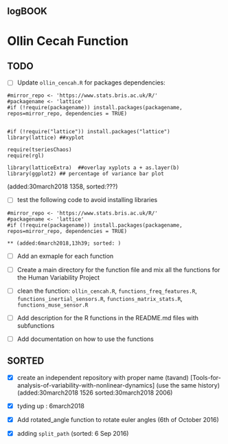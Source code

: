 logBOOK
---



# Ollin Cecah Function

## TODO

* [ ] Update `ollin_cencah.R` for packages dependencies:

```
#mirror_repo <- 'https://www.stats.bris.ac.uk/R/'
#packagename <- 'lattice'
#if (!require(packagename)) install.packages(packagename, repos=mirror_repo, dependencies = TRUE) 


#if (!require("lattice")) install.packages("lattice")
library(lattice) ##xyplot

require(tseriesChaos)
require(rgl)

library(latticeExtra)  ##overlay xyplots a + as.layer(b)
library(ggplot2) ## percentage of variance bar plot

```

(added:30march2018 1358, sorted:???)





* [ ] test the following code to avoid installing libraries 
```
#mirror_repo <- 'https://www.stats.bris.ac.uk/R/'
#packagename <- 'lattice'
#if (!require(packagename)) install.packages(packagename, repos=mirror_repo, dependencies = TRUE) 
```
	** (added:6march2018,13h39; sorted: )

* [ ] Add an exmaple for each function

* [ ] Create a main directory for the function file and mix all the functions for   the Human Variability Project


* [ ] clean the function: `ollin_cencah.R`, `functions_freq_features.R`,
`functions_inertial_sensors.R`, `functions_matrix_stats.R`, `functions_muse_sensor.R`

* [ ] Add description for the R functions in the README.md files with subfunctions

* [ ] Add documentation on how to use the functions


## SORTED

* [x] create an independent repository with proper name  (tavand)
	[Tools-for-analysis-of-variability-with-nonlinear-dynamics] 
	(use the same history)
	(added:30march2018 1526 sorted:30march2018 2006)



* [x] tyding up : 6march2018
* [x]  Add rotated_angle function to rotate euler angles (6th of October 2016)
* [x] adding `split_path` (sorted: 6 Sep 2016)


